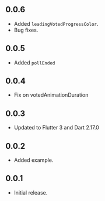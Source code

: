 ## 0.0.6

* Added `leadingVotedProgressColor`.
* Bug fixes.

## 0.0.5

* Added `pollEnded`

## 0.0.4

* Fix on votedAnimationDuration

## 0.0.3

* Updated to Flutter 3 and Dart 2.17.0

## 0.0.2

* Added example.

## 0.0.1

* Initial release.

